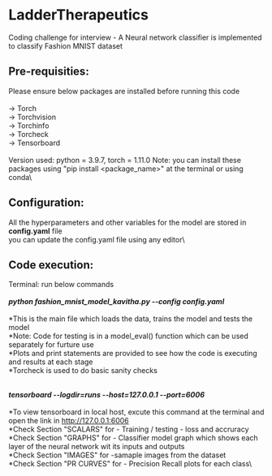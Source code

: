 # LadderTherapeutics
Coding challenge for interview - 
A Neural network classifier is implemented to classify Fashion MNIST dataset 

## **Pre-requisities:**
Please ensure below packages are installed before running this code\
\
-> Torch\
-> Torchvision\
-> Torchinfo\
-> Torcheck\
-> Tensorboard\
\
Version used: python = 3.9.7, torch = 1.11.0
Note: you can install these packages using "pip install <package_name>" at the terminal or using conda\

## **Configuration:**
All the hyperparameters and other variables for the model are stored in **config.yaml** file\
you can update the config.yaml file using any editor\

## **Code execution:**
Terminal: run below commands\
\
***python fashion_mnist_model_kavitha.py --config config.yaml***\
\
*This is the main file which loads the data, trains the model and tests the model\
*Note: Code for testing is in a model_eval() function which can be used separately for furture use \
*Plots and print statements are provided to see how the code is executing and results at each stage\
*Torcheck is used to do basic sanity checks

\
***tensorboard --logdir=runs --host=127.0.0.1 --port=6006*** \
\
*To view tensorboard in local host, excute this command at the terminal and open the link in http://127.0.0.1:6006 \
*Check Section "SCALARS" for - Training / testing - loss and accruracy\
*Check Section "GRAPHS" for - Classifier model graph which shows each layer of the neural network wit its inputs and outputs\
*Check Section "IMAGES" for -samaple images from the dataset\
*Check Section "PR CURVES" for - Precision Recall plots for each class\
